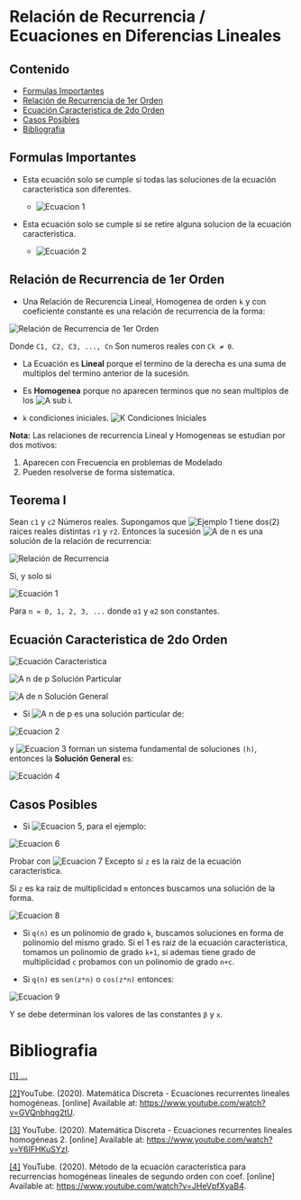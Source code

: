 # Relación de Recurrencia / Ecuaciones en Diferencias Lineales

## Contenido

* [Formulas Importantes](##formulas-importantes)
* [Relación de Recurrencia de 1er Orden](#relación-de-recurrencia-de-1er-orden)
* [Ecuación Caracteristica de 2do Orden](#ecuación-caracteristica-de-2do-orden)
* [Casos Posibles](##casos-posibles)
* [Bibliografia](#bibliografia)

## Formulas Importantes
* Esta ecuación solo se cumple si todas las soluciones de la ecuación caracteristica son diferentes.

    * ![Ecuacion 1](http://www.sciweavers.org/upload/Tex2Img_1579666667/render.png)

* Esta ecuación solo se cumple si se retire alguna solucion de la ecuación caracteristica.

    * ![Ecuación 2](http://www.sciweavers.org/upload/Tex2Img_1579666860/render.png)

## Relación de Recurrencia de 1er Orden
* Una Relación de Recurencia Lineal, Homogenea de orden `k` y con coeficiente constante es una relación de recurrencia de la forma:

![Relación de Recurrencia de 1er Orden](http://www.sciweavers.org/upload/Tex2Img_1579648677/render.png)

Donde  `C1, C2, C3, ..., Cn` Son numeros reales con `Ck ≠ 0`.

* La Ecuación es **Lineal** porque el termino de la derecha es una suma de multiplos del termino anterior de la sucesión.

* Es **Homogenea** porque no aparecen terminos que no sean multiplos de los ![A sub i](http://www.sciweavers.org/upload/Tex2Img_1579649072/render.png).

* `k` condiciones iniciales.
    ![K Condiciones Iniciales](http://www.sciweavers.org/upload/Tex2Img_1579649186/render.png)

**Nota:** Las relaciones de recurrencia Lineal y Homogeneas se estudian por dos motivos:

1. Aparecen con Frecuencia en problemas de Modelado
2. Pueden resolverse de forma sistematica.

## Teorema I

Sean `c1` y `c2` Números reales. Supongamos que ![Ejemplo 1](http://www.sciweavers.org/upload/Tex2Img_1579663621/render.png) tiene dos(2) raices reales distintas `r1` y `r2`. Entonces la sucesión ![A de n](http://www.sciweavers.org/upload/Tex2Img_1579662500/render.png) es una solución de la relación de recurrencia:

![Relación de Recurrencia](http://www.sciweavers.org/upload/Tex2Img_1579662630/render.png) 

Si, y solo si

![Ecuación 1](http://www.sciweavers.org/upload/Tex2Img_1579662740/render.png)

Para `n = 0, 1, 2, 3, ...`  donde `α1` y `α2` son constantes.

## Ecuación Caracteristica de 2do Orden

![Ecuación Caracteristica](http://www.sciweavers.org/upload/Tex2Img_1579662913/render.png)

![A n de p](http://www.sciweavers.org/upload/Tex2Img_1579662967/render.png) Solución Particular

![A de n](http://www.sciweavers.org/upload/Tex2Img_1579663040/render.png) Solución  General

* Si ![A n de p](http://www.sciweavers.org/upload/Tex2Img_1579662967/render.png) es una solución particular de:

![Ecuacion 2](http://www.sciweavers.org/upload/Tex2Img_1579665661/render.png)

y ![Ecuacion 3](http://www.sciweavers.org/upload/Tex2Img_1579665720/render.png) forman un sistema fundamental de soluciones `(h)`, entonces la **Solución General** es:

![Ecuación 4](http://www.sciweavers.org/upload/Tex2Img_1579665859/render.png)

## Casos Posibles

* Si ![Ecuacion 5](http://www.sciweavers.org/upload/Tex2Img_1579665959/render.png), para el ejemplo:

![Ecuacion 6](http://www.sciweavers.org/upload/Tex2Img_1579666024/render.png)

Probar con ![Ecuacion 7](http://www.sciweavers.org/upload/Tex2Img_1579666110/render.png) Excepto si `z` es la raiz de la ecuación caracteristica.

Si `z` es ka raiz de multiplicidad `m` entonces buscamos una solución de la forma.

![Ecuacion 8](http://www.sciweavers.org/upload/Tex2Img_1579666220/render.png)

* Si `q(n)` es un polinomio de grado `k`, buscamos soluciones en forma de polinomio del mismo grado. Si el 1 es raiz de la ecuación caracteristica, tomamos un polinomio de grado `k+1`, si ademas tiene grado de multiplicidad `c` probamos con un polinomio de grado `n+c`.

* Si `q(n)` es `sen(z*n)` o `cos(z*n)` entonces:

![Ecuacion 9](http://www.sciweavers.org/upload/Tex2Img_1579666466/render.png)

Y se debe determinan los valores de las constantes `β` y `x`.

# Bibliografia
[[1] ...]()

[[2]](https://www.youtube.com/watch?v=GVQnbhqg2tU)YouTube. (2020). Matemática Discreta - Ecuaciones recurrentes lineales homogéneas. [online] Available at: https://www.youtube.com/watch?v=GVQnbhqg2tU.

[[3]](https://www.youtube.com/watch?v=Y6IFHKuSYzI) YouTube. (2020). Matemática Discreta - Ecuaciones recurrentes lineales homogéneas 2. [online] Available at: https://www.youtube.com/watch?v=Y6IFHKuSYzI.

[[4]](https://www.youtube.com/watch?v=JHeVpfXyaB4) YouTube. (2020). Método de la ecuación característica para recurrencias homogéneas lineales de segundo orden con coef. [online] Available at: https://www.youtube.com/watch?v=JHeVpfXyaB4.